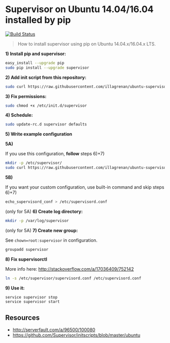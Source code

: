 # Supervisor on Ubuntu 14.04/16.04 installed by pip

[![Build Status](https://travis-ci.org/illagrenan/ubuntu-supervisor-configuration.svg?branch=master)](https://travis-ci.org/illagrenan/ubuntu-supervisor-configuration)

> How to install supervisor using pip on Ubuntu 14.04.x/16.04.x LTS. 

**1) Install pip and supervisor:**

```bash
easy_install --upgrade pip
sudo pip install --upgrade supervisor
```

**2) Add init script from this repository:**
```bash
sudo curl https://raw.githubusercontent.com/illagrenan/ubuntu-supervisor-configuration/master/supervisor.sh > /etc/init.d/supervisor
```

**3) Fix permissions:**

```bash
sudo chmod +x /etc/init.d/supervisor
```

**4) Schedule:**

```bash
sudo update-rc.d supervisor defaults
```

**5) Write example configuration**

**5A)**

If you use this configuration, **follow** steps 6)+7)

```bash
mkdir -p /etc/supervisor/
sudo curl https://raw.githubusercontent.com/illagrenan/ubuntu-supervisor-configuration/master/supervisord.conf > /etc/supervisor/supervisord.conf
```

**5B)**

If you want your custom configuration, use built-in command and skip steps 6)+7)

```bash
echo_supervisord_conf > /etc/supervisord.conf
```

(only for 5A) **6) Create log directory:**

```bash
mkdir -p /var/log/supervisor
```

(only for 5A) **7) Create new group:**

See `chown=root:supervisor` in configuration.

```bash
groupadd supervisor
```

**8) Fix supervisorctl**

More info here: http://stackoverflow.com/a/17036409/752142

```bash
ln -s /etc/supervisor/supervisord.conf /etc/supervisord.conf
```

**9) Use it:**

```bash
service supervisor stop
service supervisor start
```

## Resources

* http://serverfault.com/a/96500/100080
* https://github.com/Supervisor/initscripts/blob/master/ubuntu
